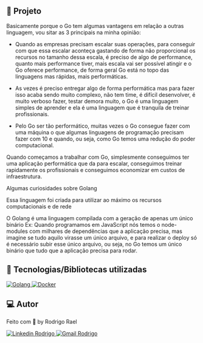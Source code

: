 ## :page_with_curl: Projeto

Basicamente porque o Go tem algumas vantagens em relação a outras linguagem, vou sitar as 3 principais na minha opinião:

- Quando as empresas precisam escalar suas operações, para conseguir com que essa escalar aconteça gastando de forma não proporcional os recursos no tamanho dessa escala, é preciso de algo de performance, quanto mais performance tiver, mais escala vai ser possível atingir e o Go oferece performance, de forma geral Go está no topo das linguagens mas rápidas, mais performáticas.

- As vezes é preciso entregar algo de forma performática mas para fazer isso acaba sendo muito complexo, não tem time, é difícil desenvolver, é muito verboso fazer, testar demora muito, o Go é uma linguagem simples de aprender e ela é uma linguagem que é tranquila de treinar profissionais.

- Pelo Go ser tão performático, muitas vezes o Go consegue fazer com uma máquina o que algumas linguagens de programação precisam fazer com 10 e quando, ou seja, como Go temos uma redução do poder computacional.

Quando começamos a trabalhar com Go, simplesmente conseguimos ter uma aplicação performática que da para escalar, conseguimos treinar rapidamente os profissionais e conseguimos economizar em custos de infraestrutura.

Algumas curiosidades sobre Golang

Essa linguagem foi criada para utilizar ao máximo os recursos computacionais e de rede

O Golang é uma linguagem compilada com a geração de apenas um único binário
Ex: Quando programamos em JavaScript nós temos o node-modules com milhares de dependências que a aplicação precisa, mas imagine se tudo aquilo virasse um único arquivo, e para realizar o deploy só é necessário subir esse único arquivo, ou seja, no Go temos um único binário que tudo que a aplicação precisa para rodar.

## 🚀 Tecnologias/Bibliotecas utilizadas

<a href="http://golang.org/" target="_blank"> <img src="https://img.shields.io/badge/-Golang-007FFF?style=flat-square&logo=Go&logoColor=white" alt="Golang"> </a>
<a href="https://www.docker.com/" target="_blank"> <img src="https://img.shields.io/badge/-Docker-0db7ed?style=flat-square&logo=Docker&logoColor=white" alt="Docker"> </a>

## 💻 Autor

Feito com 💜 by Rodrigo Rael

<a href="https://www.linkedin.com/in/rodrigo-rael-a7a4b51a9/" target="_blank"> <img src="https://img.shields.io/badge/-RodrigoRael-blue?style=flat-square&logo=Linkedin&logoColor=white&link=https" alt="Linkedin Rodrigo"> </a>
<a href="https://img.shields.io/badge/-rodrigorael53@gmail.com-c14438?style=flat-square&logo=Gmail&logoColor=white&link=mailto:rodrigorael53@gmail.com" target="_blank"> <img src="https://img.shields.io/badge/-rodrigorael53@gmail.com-c14438?style=flat-square&logo=Gmail&logoColor=white&link=mailto:rodrigorael53@gmail.com" alt="Gmail Rodrigo"> </a>
